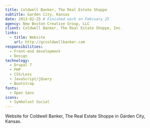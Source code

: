 ```yaml
---
title: Coldwell Banker, The Real Estate Shoppe
subtitle: Garden City, Kansas
date: 2013-02-25 # Finished work on February 25
agency: New Boston Creative Group, LLC
client: Coldwell Banker, The Real Estate Shoppe, Inc.
links:
  - title: Website
    url: http://gccoldwellbanker.com
responsibilities:
  - Front-end development
  - Design
technology:
  - Drupal 7
  - PHP
  - CSS/Less
  - JavaScript/jQuery
  - Bootstrap
fonts:
  - Open Sans
icons:
  - Symbolset Social
---
```


Website for Coldwell Banker, The Real Estate Shoppe in Garden City, Kansas.
